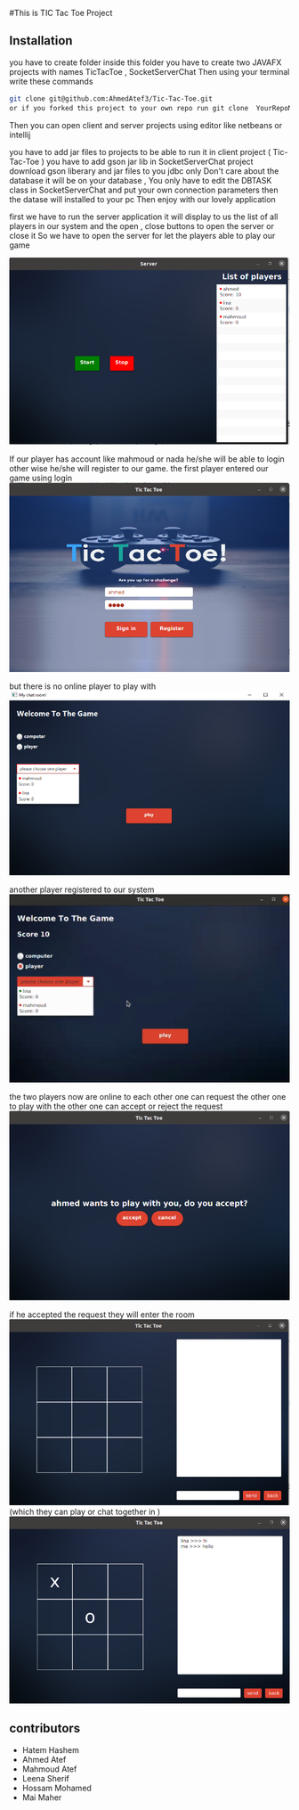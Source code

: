 #This is TIC Tac Toe Project
## Installation
you have to create folder inside this folder you have to create two JAVAFX projects with names TicTacToe , SocketServerChat 
Then using your terminal write these commands 

```bash
git clone git@github.com:AhmedAtef3/Tic-Tac-Toe.git  
or if you forked this project to your own repo run git clone  YourRepoName
```
 Then you can open client and server projects using editor like netbeans or intellij 

 you have to add jar files to projects to be able to run it in client project ( Tic-Tac-Toe ) you have to add gson jar lib 
 in SocketServerChat project download gson liberary and jar files to you jdbc only 
 Don't care about the database it will be on your database , You only have to edit the DBTASK class in SocketServerChat and put your own connection parameters then the datase will installed 
 to your pc 
 Then enjoy with our lovely application 

first we have to run the server application 
it will display to us the list of all players in our system and the  open , close buttons to open the server or close it 
 So we have to open the server for let the players able to play our game 

 ![picture](1.png)
 

 If our player has account like mahmoud or nada he/she will be able to login other wise he/she will register to our game.
  the first player entered our game using login 
 ![picture](2.png)
 
 but there is no online player to play with
  ![picture](99.png)
 
 another player registered to our system 
 ![picture](5.png)
 
 the two players now are online to each other 
 one can request the other one to play with 
 the other one can accept or reject the request 
 ![picture](6.png)
 
 if he accepted the request they will enter the room  
  ![picture](7.png)
 (which they can play or chat together in )
   ![picture](8.png)
   
## contributors
 + Hatem Hashem
 + Ahmed Atef
 + Mahmoud Atef
 + Leena Sherif
 + Hossam Mohamed
 + Mai Maher
